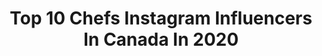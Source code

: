 ---
title: Top 10 Chefs Instagram Influencers In Canada In 2020
description: Identify the most popular Instagram accounts on inBeat.
platform: Instagram
profiles:
  - username: "andrewjscheer"
    fullname: >-
      Andrew Scheer
    location: "Canada"
    followers: 53614
    engagement: 344
    commentsToLikes: 0.042715
    avatar: "https://scontent-ams4-1.cdninstagram.com/v/t51.2885-19/s320x320/73387374_448594759195536_7236233708586401792_n.jpg?_nc_ht=scontent-ams4-1.cdninstagram.com&_nc_ohc=zJ482-3Vkq0AX83v0h9&oh=94e6ddbb70b81badca939a8bc567f2a7&oe=5EB80A8F"
    verified: true
    hashtags: "#bellcause, #bellletstalk, #danslem, #alberta"
  - username: "guayfrederique"
    fullname: >-
      Frédérique Guay
    location: "Canada"
    followers: 13486
    engagement: 805
    commentsToLikes: 0.042435
    avatar: "https://scontent-lhr8-1.cdninstagram.com/v/t51.2885-19/s320x320/69239121_500830934037854_3367902285945372672_n.jpg?_nc_ht=scontent-lhr8-1.cdninstagram.com&_nc_ohc=AjD0kMF-yl4AX-mV8lh&oh=18a22a629a80ad197ced7b6dadbf79a6&oe=5EB925FE"
    verified: false
    hashtags: "#boucledoreilledelespoir, #imfc, #tbt2018, #chandlerbing"
  - username: "ryanmagdanz"
    fullname: >-
      Ryan Magdanz
    location: "Canada"
    followers: 14681
    engagement: 322
    commentsToLikes: 0.055243
    avatar: "https://scontent-ams4-1.cdninstagram.com/v/t51.2885-19/s320x320/87597841_486798452204308_7357841404015411200_n.jpg?_nc_ht=scontent-ams4-1.cdninstagram.com&_nc_ohc=uk1hgfHV2FEAX90-MQN&oh=9c2078c07cb9a32e483c32a26b8d5066&oe=5EB8968C"
    verified: false
    hashtags: "#explorebc, #discovertheroad, #nature, #unilad"
  - username: "shahirmassoud"
    fullname: >-
      Shahir Massoud
    location: "Canada"
    followers: 3427
    engagement: 1003
    commentsToLikes: 0.070855
    avatar: "https://scontent-lhr8-1.cdninstagram.com/v/t51.2885-19/10852759_359609707555074_1904070990_a.jpg?_nc_ht=scontent-lhr8-1.cdninstagram.com&_nc_ohc=opkZt6d_7bQAX9pV0t_&oh=bfd415590a18c1e260683a8db2067ffb&oe=5EBBB7FC"
    verified: false
    hashtags: "#christmas, #giveaway"
  - username: "munchiescure"
    fullname: >-
      Zeem 🇨🇦🇦🇫
    location: "Canada"
    followers: 28968
    engagement: 285
    commentsToLikes: 0.081642
    avatar: "https://scontent-lht6-1.cdninstagram.com/v/t51.2885-19/s320x320/85151163_483701792540239_2735482245828575232_n.jpg?_nc_ht=scontent-lht6-1.cdninstagram.com&_nc_ohc=UaPNBZq6j2AAX93J2Tm&oh=5a3003c38db8d45cfecbb59470da188f&oe=5EB9D13F"
    verified: false
    hashtags: "#foodcoma, #fruity, #dessertgram, #proteinbars"
  - username: "archerthefrenchie.to"
    fullname: >-
      Archer the Frenchie
    location: "Canada"
    followers: 45275
    engagement: 470
    commentsToLikes: 0.072269
    avatar: "https://scontent-lht6-1.cdninstagram.com/v/t51.2885-19/s320x320/81271673_936271076768038_259817114494304256_n.jpg?_nc_ht=scontent-lht6-1.cdninstagram.com&_nc_ohc=-SLGUYKmvsgAX-HDGGN&oh=cf0ceceb7bbbb6ab4b878999443b5338&oe=5EBC8C45"
    verified: false
    hashtags: "#papertowelchallenge, #missmyfriends, #socialdistancing, #bakingwitharcher"
  - username: "sweetlyraw"
    fullname: >-
      Heather Pace l Healthy Recipes
    location: "Canada"
    followers: 29695
    engagement: 150
    commentsToLikes: 0.340724
    avatar: "https://scontent-lhr8-1.cdninstagram.com/v/t51.2885-19/s320x320/79256257_3095372657353586_2648067790065369088_n.jpg?_nc_ht=scontent-lhr8-1.cdninstagram.com&_nc_ohc=zdi0dnD0MZsAX_X29Od&oh=4919d498388c8d97624b17fc2b973486&oe=5EBAA61A"
    verified: false
    hashtags: "#freeyogaclass, #vegancookies, #chocolatechipcookies, #healthyrecipes"
  - username: "brandondeonmusic"
    fullname: >-
      Brandon D'Eon Guitarist
    location: "Canada"
    followers: 125691
    engagement: 371
    commentsToLikes: 0.018560
    avatar: "https://scontent-ams4-1.cdninstagram.com/v/t51.2885-19/s320x320/70455000_382491202688142_6514112911420424192_n.jpg?_nc_ht=scontent-ams4-1.cdninstagram.com&_nc_ohc=bR1v_CvwHDQAX-Mk1L1&oh=a8bda739a433d7fc8db30e4a7ad0ce73&oe=5EB9998A"
    verified: false
    hashtags: "#funny, #guitarra, #guitarlesson, #guitarsarebetter"
  - username: "vhaijaiyanthi"
    fullname: >-
      Vhaijaiyanthi Lakshmi Venkat
    location: "Canada"
    followers: 23338
    engagement: 1474
    commentsToLikes: 0.008169
    avatar: "https://scontent-ams4-1.cdninstagram.com/v/t51.2885-19/s320x320/76965805_2230365480398382_7679673048785485824_n.jpg?_nc_ht=scontent-ams4-1.cdninstagram.com&_nc_ohc=iv_hg7b7YUwAX_25YYg&oh=d4c9dc7c8ca411a66e8558c4aeda8c67&oe=5EB7D2B8"
    verified: false
    hashtags: "#showtime, #mummy, #nazarnalage, #weddingseason"
  - username: "chefbenkramer"
    fullname: >-
      Ben Kramer
    location: "Canada"
    followers: 6716
    engagement: 483
    commentsToLikes: 0.244159
    avatar: "https://scontent-atl3-1.cdninstagram.com/v/t51.2885-19/s320x320/74673917_545359542889835_4461206771150618624_n.jpg?_nc_ht=scontent-atl3-1.cdninstagram.com&_nc_ohc=dIKQU9m91rUAX8nrIbX&oh=758aad9ba6e57592649146f62499adde&oe=5EBB9272"
    verified: false
    hashtags: "#pushwpg"
---